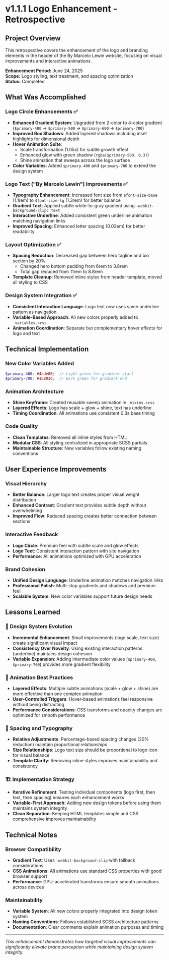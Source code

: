 # v1.1.1 Logo Enhancement - Retrospective

## Project Overview

This retrospective covers the enhancement of the logo and branding elements in the header of the By Marcelo Lewin website, focusing on visual improvements and interactive animations.

**Enhancement Period:** June 24, 2025  
**Scope:** Logo styling, text treatment, and spacing optimization  
**Status:** Completed

## What Was Accomplished

### Logo Circle Enhancements ✅
- **Enhanced Gradient System**: Upgraded from 2-color to 4-color gradient (`$primary-400` → `$primary-500` → `$primary-600` → `$primary-700`)
- **Improved Box Shadows**: Added layered shadows including inset highlights for dimensional depth
- **Hover Animation Suite**:
  - Scale transformation (1.05x) for subtle growth effect
  - Enhanced glow with green shadow (`rgba($primary-500, 0.3)`)
  - Shine animation that sweeps across the logo surface
- **Color Variables**: Added `$primary-400` and `$primary-700` to extend the design system

### Logo Text ("By Marcelo Lewin") Improvements ✅
- **Typography Enhancement**: Increased font size from `$font-size-base` (1.1rem) to `$font-size-lg` (1.3rem) for better balance
- **Gradient Text**: Applied subtle white-to-gray gradient using `-webkit-background-clip: text`
- **Interactive Underline**: Added consistent green underline animation matching navigation links
- **Improved Spacing**: Enhanced letter spacing (0.02em) for better readability

### Layout Optimization ✅
- **Spacing Reduction**: Decreased gap between hero tagline and bio section by 20%
  - Changed hero bottom padding from 6rem to 3.8rem
  - Total gap reduced from 11rem to 8.8rem
- **Template Cleanup**: Removed inline styles from header template, moved all styling to CSS

### Design System Integration ✅
- **Consistent Interaction Language**: Logo text now uses same underline pattern as navigation
- **Variable-Based Approach**: All new colors properly added to `_variables.scss`
- **Animation Coordination**: Separate but complementary hover effects for logo and text

## Technical Implementation

### New Color Variables Added
```scss
$primary-400: #4ade80;  // Light green for gradient start
$primary-700: #15803d;  // Dark green for gradient end
```

### Animation Architecture
- **Shine Keyframe**: Created reusable sweep animation in `_mixins.scss`
- **Layered Effects**: Logo has scale + glow + shine, text has underline
- **Timing Coordination**: All animations use consistent 0.3s base timing

### Code Quality
- **Clean Templates**: Removed all inline styles from HTML
- **Modular CSS**: All styling centralized in appropriate SCSS partials
- **Maintainable Structure**: New variables follow existing naming conventions

## User Experience Improvements

### Visual Hierarchy
- **Better Balance**: Larger logo text creates proper visual weight distribution
- **Enhanced Contrast**: Gradient text provides subtle depth without overwhelming
- **Improved Flow**: Reduced spacing creates better connection between sections

### Interactive Feedback
- **Logo Circle**: Premium feel with subtle scale and glow effects
- **Logo Text**: Consistent interaction pattern with site navigation
- **Performance**: All animations optimized with GPU acceleration

### Brand Cohesion
- **Unified Design Language**: Underline animation matches navigation links
- **Professional Polish**: Multi-stop gradients and shadows add premium feel
- **Scalable System**: New color variables support future design needs

## Lessons Learned

### 🎨 Design System Evolution
- **Incremental Enhancement**: Small improvements (logo scale, text size) create significant visual impact
- **Consistency Over Novelty**: Using existing interaction patterns (underline) maintains design cohesion
- **Variable Expansion**: Adding intermediate color values (`$primary-400`, `$primary-700`) provides more gradient flexibility

### 🔧 Animation Best Practices
- **Layered Effects**: Multiple subtle animations (scale + glow + shine) are more effective than one complex animation
- **User-Controlled Triggers**: Hover-based animations feel responsive without being distracting
- **Performance Considerations**: CSS transforms and opacity changes are optimized for smooth performance

### 📐 Spacing and Typography
- **Relative Adjustments**: Percentage-based spacing changes (20% reduction) maintain proportional relationships
- **Size Relationships**: Logo text size should be proportional to logo icon for visual balance
- **Template Clarity**: Removing inline styles improves maintainability and consistency

### 🏗️ Implementation Strategy
- **Iterative Refinement**: Testing individual components (logo first, then text, then spacing) ensures each enhancement works
- **Variable-First Approach**: Adding new design tokens before using them maintains system integrity
- **Clean Separation**: Keeping HTML templates simple and CSS comprehensive improves maintainability

## Technical Notes

### Browser Compatibility
- **Gradient Text**: Uses `-webkit-background-clip` with fallback considerations
- **CSS Animations**: All animations use standard CSS properties with good browser support
- **Performance**: GPU-accelerated transforms ensure smooth animations across devices

### Maintainability
- **Variable System**: All new colors properly integrated into design token system
- **Naming Conventions**: Follows established SCSS architecture patterns
- **Documentation**: Clear comments explain animation purposes and timing

---

*This enhancement demonstrates how targeted visual improvements can significantly elevate brand perception while maintaining design system integrity.*